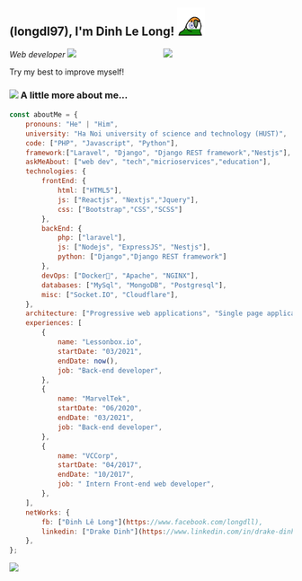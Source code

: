 <h2> (longdl97), I'm Dinh Le Long! <img src="https://raw.githubusercontent.com/ItsAnunesS/ItsAnunesS/master/src/img/parrots/flags/indiaparrot.gif" width="50"></h2>
<img align='right' src="https://media.giphy.com/media/M9gbBd9nbDrOTu1Mqx/giphy.gif" width="230">
<p><em>Web developer </a><img src="https://media.giphy.com/media/WUlplcMpOCEmTGBtBW/giphy.gif" width="30"> 
</em></p>
<p>Try my best to improve myself!</p>

### <img src="https://media.giphy.com/media/VgCDAzcKvsR6OM0uWg/giphy.gif" width="50"> A little more about me...  

```javascript
const aboutMe = {
    pronouns: "He" | "Him",
    university: "Ha Noi university of science and technology (HUST)",
    code: ["PHP", "Javascript", "Python"],
    framework:["Laravel", "Django", "Django REST framework","Nestjs"],
    askMeAbout: ["web dev", "tech","micrioservices","education"],
    technologies: {
        frontEnd: {
            html: ["HTML5"],
            js: ["Reactjs", "Nextjs","Jquery"],
            css: ["Bootstrap","CSS","SCSS"]
        },
        backEnd: {
            php: ["laravel"],
            js: ["Nodejs", "ExpressJS", "Nestjs"],
            python: ["Django","Django REST framework"]
        },
        devOps: ["Docker🐳", "Apache", "NGINX"],
        databases: ["MySql", "MongoDB", "Postgresql"],
        misc: ["Socket.IO", "Cloudflare"],
    },
    architecture: ["Progressive web applications", "Single page applications", "Microservices"],
    experiences: [
        {
            name: "Lessonbox.io",
            startDate: "03/2021",
            endDate: now(),
            job: "Back-end developer",
        },
        {
            name: "MarvelTek",
            startDate: "06/2020",
            endDate: "03/2021",
            job: "Back-end developer",
        },
        {
            name: "VCCorp",
            startDate: "04/2017",
            endDate: "10/2017",
            job: " Intern Front-end web developer",
        },
    ],
    netWorks: {
        fb: ["Đinh Lê Long"](https://www.facebook.com/longdll),
        linkedin: ["Drake Dinh"](https://www.linkedin.com/in/drake-dinh-30bb50214/)
    },
};
```
<img src="https://github.com/SP-XD/SP-XD/blob/main/images/dino.gif?raw=true" />
